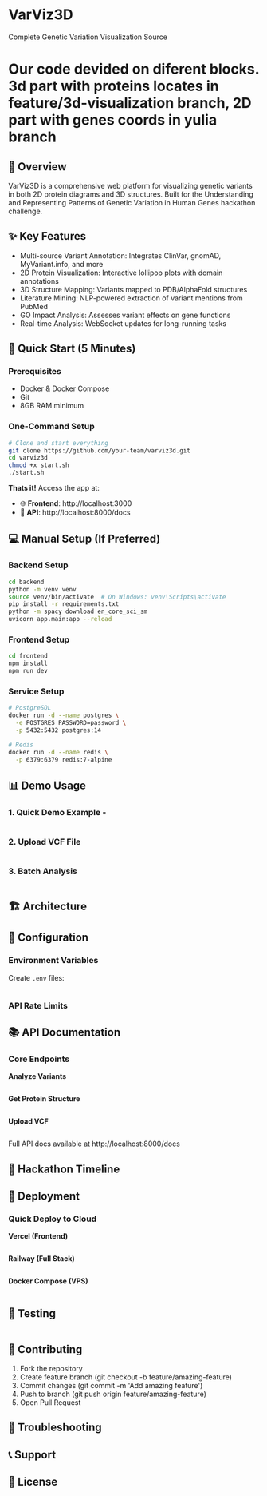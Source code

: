 # VarViz3D
Complete Genetic Variation Visualization Source

# Our code devided on diferent blocks. 3d part with proteins locates in feature/3d-visualization branch, 2D part with genes coords in yulia branch

## 🧬 Overview
VarViz3D is a comprehensive web platform for visualizing genetic variants in both 2D protein diagrams and 3D structures. Built for the Understanding and Representing Patterns of Genetic Variation in Human Genes hackathon challenge.

## ✨ Key Features

- Multi-source Variant Annotation: Integrates ClinVar, gnomAD, MyVariant.info, and more
- 2D Protein Visualization: Interactive lollipop plots with domain annotations
- 3D Structure Mapping: Variants mapped to PDB/AlphaFold structures
- Literature Mining: NLP-powered extraction of variant mentions from PubMed
- GO Impact Analysis: Assesses variant effects on gene functions
- Real-time Analysis: WebSocket updates for long-running tasks

## 🚀 Quick Start (5 Minutes)
### Prerequisites

- Docker & Docker Compose
- Git
- 8GB RAM minimum

### One-Command Setup
```bash
# Clone and start everything
git clone https://github.com/your-team/varviz3d.git
cd varviz3d
chmod +x start.sh
./start.sh
```
**Thats it!** Access the app at:
- 🌐 **Frontend**: http://localhost:3000
- 📡 **API**: http://localhost:8000/docs

## 💻 Manual Setup (If Preferred)

### Backend Setup
```bash
cd backend
python -m venv venv
source venv/bin/activate  # On Windows: venv\Scripts\activate
pip install -r requirements.txt
python -m spacy download en_core_sci_sm
uvicorn app.main:app --reload
```
### Frontend Setup
```bash
cd frontend
npm install
npm run dev
```
### Service Setup
```bash
# PostgreSQL
docker run -d --name postgres \
  -e POSTGRES_PASSWORD=password \
  -p 5432:5432 postgres:14

# Redis
docker run -d --name redis \
  -p 6379:6379 redis:7-alpine
```

## 📊 Demo Usage
### 1. Quick Demo Example - 
```bash

```
### 2. Upload VCF File
```bash

```

### 3. Batch Analysis
```python

```

## 🏗️ Architecture

## 🔧 Configuration
### Environment Variables
Create `.env` files:
```bash

```

### API Rate Limits

## 📚 API Documentation
### Core Endpoints
**Analyze Variants**
```http

```

**Get Protein Structure**
```http

```

**Upload VCF**
```http

```
Full API docs available at http://localhost:8000/docs

## 🎯 Hackathon Timeline

## 🚢 Deployment
### Quick Deploy to Cloud
**Vercel (Frontend)**
```bash

```

**Railway (Full Stack)**
```bash

```

**Docker Compose (VPS)**
```bash

```

## 🧪 Testing
```bash

```

## 🤝 Contributing
1. Fork the repository
2. Create feature branch (git checkout -b feature/amazing-feature)
3. Commit changes (git commit -m 'Add amazing feature')
4. Push to branch (git push origin feature/amazing-feature)
5. Open Pull Request

## 🐛 Troubleshooting

## 📞 Support

## 📄 License

